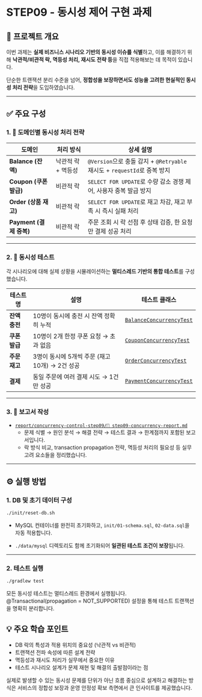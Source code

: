 # **STEP09 - 동시성 제어 구현 과제**

## 📌 프로젝트 개요

이번 과제는 **실제 비즈니스 시나리오 기반의 동시성 이슈를 식별**하고, 이를 해결하기 위해 **낙관적/비관적 락, 멱등성 처리, 재시도 전략 등**을 직접 적용해보는 데 목적이 있습니다.

단순한 트랜잭션 분리 수준을 넘어, **정합성을 보장하면서도 성능을 고려한 현실적인 동시성 처리 전략**을 도입하였습니다.

---

## ✅ 주요 구성

### 1. 🔐 **도메인별 동시성 처리 전략**

| 도메인 | 처리 방식 | 상세 설명 |
| --- | --- | --- |
| **Balance (잔액)** | 낙관적 락 + 멱등성 | `@Version`으로 충돌 감지 + `@Retryable` 재시도 + `requestId`로 중복 방지 |
| **Coupon (쿠폰 발급)** | 비관적 락 | `SELECT FOR UPDATE`로 수량 감소 경쟁 제어, 사용자 중복 발급 방지 |
| **Order (상품 재고)** | 비관적 락 | `SELECT FOR UPDATE`로 재고 차감, 재고 부족 시 즉시 실패 처리 |
| **Payment (결제 중복)** | 비관적 락 | 주문 조회 시 락 선점 후 상태 검증, 한 요청만 결제 성공 처리 |

---

### 2. 🧪 **동시성 테스트**

각 시나리오에 대해 실제 상황을 시뮬레이션하는 **멀티스레드 기반의 통합 테스트**를 구성했습니다.

| 테스트명 | 설명 | 테스트 클래스                                                                                                         |
| --- | --- |-----------------------------------------------------------------------------------------------------------------|
| **잔액 충전** | 10명이 동시에 충전 시 잔액 정확히 누적 | [`BalanceConcurrencyTest`](./src/test/java/kr/hhplus/be/server/application/balance/BalanceConcurrencyTest.java) |
| **쿠폰 발급** | 10명이 2개 한정 쿠폰 요청 → 초과 없음 | [`CouponConcurrencyTest`](./src/test/java/kr/hhplus/be/server/application/coupon/CouponConcurrencyTest.java)    |
| **주문 재고** | 3명이 동시에 5개씩 주문 (재고 10개) → 2건 성공 | [`OrderConcurrencyTest`](./src/test/java/kr/hhplus/be/server/application/order/OrderConcurrencyTest.java)       |
| **결제** | 동일 주문에 여러 결제 시도 → 1건만 성공 | [`PaymentConcurrencyTest`](./src/test/java/kr/hhplus/be/server/application/payment/PaymentConcurrencyTest.java) |

---

### 3. 📃 **보고서 작성**

- [`report/concurrency-control-step09/📝 step09-concurrency-report.md`](./report/concurrency-control-step09/📄%20step09-concurrency-report.md)
    - 문제 식별 → 원인 분석 → 해결 전략 → 테스트 결과 → 한계점까지 포함된 보고서입니다.
    - 락 방식 비교, transaction propagation 전략, 멱등성 처리의 필요성 등 실무 고려 요소들을 정리했습니다.

---

## ⚙️ 실행 방법

### 1. DB 및 초기 데이터 구성

```bash
./init/reset-db.sh
```

- MySQL 컨테이너를 완전히 초기화하고, `init/01-schema.sql`, `02-data.sql`을 자동 적용합니다.

- `./data/mysql` 디렉토리도 함께 초기화되어 **일관된 테스트 조건이 보장**됩니다.

---

### 2. 테스트 실행

```bash
./gradlew test
```

모든 동시성 테스트는 멀티스레드 환경에서 실행됩니다.
@Transactional(propagation = NOT_SUPPORTED) 설정을 통해 테스트 트랜잭션을 명확히 분리합니다.

## 💡 주요 학습 포인트

- DB 락의 특성과 적용 위치의 중요성 (낙관적 vs 비관적)
- 트랜잭션 전파 속성에 따른 설계 전략
- 멱등성과 재시도 처리가 실무에서 중요한 이유
- 테스트 시나리오 설계가 문제 재현 및 해결의 출발점이라는 점

실제로 발생할 수 있는 동시성 문제를 단위가 아닌 흐름 중심으로 설계하고 해결하는 방식은
서비스의 정합성 보장과 운영 안정성 확보 측면에서 큰 인사이트를 제공했습니다.
